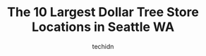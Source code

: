 ---
layout: ampstory
image: https://i0.wp.com/www.depkes.org/wp-content/uploads/2023/06/dollar-tree-0-in-seattle-wa-1685965297.jpeg?resize=640,853
author: techidn
featured: false
description: Discover the impressive array of Dollar Tree options in Seattle WA, where you can find 10 of the largest Dollar Tree establishments in the area. From renowned classics to hidden gems, Seattl
title: The 10 Largest Dollar Tree Store Locations in Seattle WA
cover:
   title: The 10 Largest Dollar Tree Store Locations in Seattle WA
   subtitle: Rickpate
   background: https://www.depkes.org/wp-content/uploads/2023/06/dollar-tree-0-in-seattle-wa-1685965297.jpeg

pages: 
 - layout: thirds
   top: <h1>#1 Dollar Tree</h1>
   bottom: "<p>Great place to shop. Theyve got good and cheap stuffs. Nice staff too</p>"
   background: https://www.depkes.org/wp-content/uploads/2023/06/dollar-tree-1-in-seattle-wa-1685965297.jpeg
   backgroundblur: true
 - layout: thirds
   top: <h1>#2 Dollar Tree</h1>
   bottom: "<p>250 SW 152nd St, Burien, WA 98166, United States</p>"
   background: https://www.depkes.org/wp-content/uploads/2023/06/dollar-tree-2-in-seattle-wa-1685965298.jpeg
   cta:
      link: https://www.depkes.org/blog/the-10-largest-dollar-tree-store-locations-in-seattle-wa/
      text: The 10 Largest Dollar Tree Store Locations in Seattle WA
 - layout: thirds
   top: <h1>#3 Dollar Tree</h1>
   bottom: "<p>12030 NE 85th St, Kirkland, WA 98033, United States</p>"
   background: https://www.depkes.org/wp-content/uploads/2023/06/dollar-tree-3-in-seattle-wa-1685965298.jpeg
   cta:
      link: https://www.depkes.org/blog/the-10-largest-dollar-tree-store-locations-in-seattle-wa/
      text: The 10 Largest Dollar Tree Store Locations in Seattle WA
 - layout: thirds
   top: <h1>#4 Dollar Tree</h1>
   bottom: "<p>9000 Rainier Ave S, Seattle, WA 98118, United States</p>"
   background: https://images.unsplash.com/photo-1509114397022-ed747cca3f65?ixlib=rb-4.0.3&ixid=MnwxMjA3fDB8MHxwaG90by1wYWdlfHx8fGVufDB8fHx8&auto=format&fit=crop&w=640&h=853&q=80
   cta:
      link: https://www.depkes.org/blog/the-10-largest-dollar-tree-store-locations-in-seattle-wa/
      text: The 10 Largest Dollar Tree Store Locations in Seattle WA
 - layout: thirds
   top: <h1>#5 Dollar Tree</h1>
   bottom: "<p>1549 NE 145th St, Seattle, WA 98155, United States</p>"
   background: https://images.unsplash.com/photo-1527067829737-402993088e6b?ixlib=rb-4.0.3&ixid=MnwxMjA3fDB8MHxwaG90by1wYWdlfHx8fGVufDB8fHx8&auto=format&fit=crop&w=640&h=853&q=80
   cta:
      link: https://www.depkes.org/blog/the-10-largest-dollar-tree-store-locations-in-seattle-wa/
      text: The 10 Largest Dollar Tree Store Locations in Seattle WA
 - layout: thirds
   top: <h1>#6 Dollar Tree</h1>
   bottom: "<p>1222 Bronson Way N STE 200, Renton, WA 98057, United States</p>"
   background: https://images.unsplash.com/photo-1618005182384-a83a8bd57fbe?ixlib=rb-4.0.3&ixid=MnwxMjA3fDB8MHxwaG90by1wYWdlfHx8fGVufDB8fHx8&auto=format&fit=crop&w=640&h=853&q=80
   cta:
      link: https://www.depkes.org/blog/the-10-largest-dollar-tree-store-locations-in-seattle-wa/
      text: The 10 Largest Dollar Tree Store Locations in Seattle WA
 - layout: thirds
   top: <h1>#7 Dollar Tree</h1>
   bottom: "<p>2209 Bel-Red Rd, Redmond, WA 98052, United States</p>"
   background: https://images.unsplash.com/photo-1541356665065-22676f35dd40?ixlib=rb-4.0.3&ixid=MnwxMjA3fDB8MHxwaG90by1wYWdlfHx8fGVufDB8fHx8&auto=format&fit=crop&w=640&h=853&q=80
   cta:
      link: https://www.depkes.org/blog/the-10-largest-dollar-tree-store-locations-in-seattle-wa/
      text: The 10 Largest Dollar Tree Store Locations in Seattle WA
 - layout: thirds
   middle: Continue reading...
   background: https://images.unsplash.com/photo-1524169358666-79f22534bc6e?ixlib=rb-4.0.3&ixid=MnwxMjA3fDB8MHxwaG90by1wYWdlfHx8fGVufDB8fHx8&auto=format&fit=crop&w=640&h=853&q=80
   cta:
      link: https://www.depkes.org/blog/the-10-largest-dollar-tree-store-locations-in-seattle-wa/
      text: The 10 Largest Dollar Tree Store Locations in Seattle WA
      
---